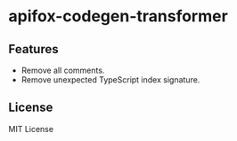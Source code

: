 # apifox-codegen-transformer

## Features

- Remove all comments.
- Remove unexpected TypeScript index signature.

## License

MIT License
